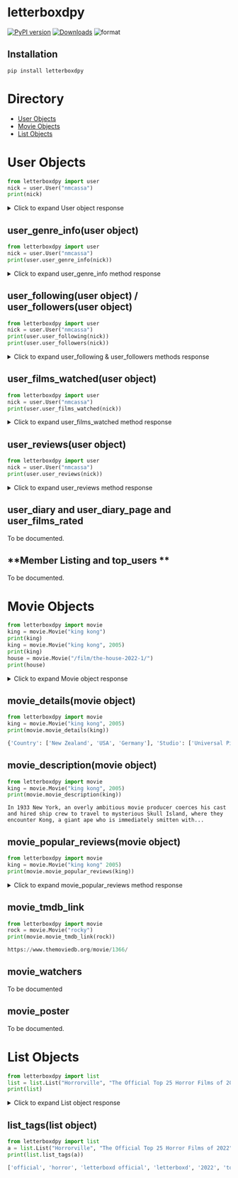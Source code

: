 # letterboxdpy

[![PyPI version](https://badge.fury.io/py/letterboxdpy.svg)](https://badge.fury.io/py/letterboxdpy)
[![Downloads](https://static.pepy.tech/personalized-badge/letterboxdpy?period=total&units=none&left_color=grey&right_color=blue&left_text=Downloads)](https://pepy.tech/project/letterboxdpy)
![format](https://img.shields.io/pypi/format/letterboxdpy)

## Installation

```
pip install letterboxdpy
```

# Directory
 - [User Objects](#User)
 - [Movie Objects](#Movie)
 - [List Objects](#List)

<h1 id="User">User Objects</h1>

```python
from letterboxdpy import user
nick = user.User("nmcassa")
print(nick)
```

<details>
  <summary>Click to expand User object response</summary>
  
```json
{
    "username": "nmcassa",
    "watchlist_length": "72",
    "favorites": [
        [
            "The Grand Budapest Hotel",
            "/film/the-grand-budapest-hotel/"
        ],
        [
            "The King of Comedy",
            "/film/the-king-of-comedy/"
        ],
        [
            "The Alpinist",
            "/film/the-alpinist/"
        ],
        [
            "The Graduate",
            "/film/the-graduate/"
        ]
    ],
    "stats": {
        "Films": "372",
        "This year": "97",
        "List": "1",
        "Following": "7",
        "Followers": "6"
    }
}
```
</details>

## **user_genre_info(user object)**

```python
from letterboxdpy import user
nick = user.User("nmcassa")
print(user.user_genre_info(nick))
```

<details>
  <summary>Click to expand user_genre_info method response</summary>

```python
{
    "action":55,
    "adventure":101,
    "animation":95,
    "comedy":188,
    "crime":22,
    "documentary":16,
    "drama":94,
    "family":109,
    "fantasy":54,
    "history":5,
    "horror":27,
    "music":9,
    "mystery":30,
    "romance":29,
    "science-fiction":48,
    "thriller":43,
    "tv-movie":13,
    "war":4,
    "western":5
}
```
</details>

## **user_following(user object) / user_followers(user object)**

```python
from letterboxdpy import user
nick = user.User("nmcassa")
print(user.user_following(nick))
print(user.user_followers(nick))
```

<details>
  <summary>Click to expand user_following & user_followers methods response</summary>

```python
{
    "ppark": {
        "display_name": "ppark"
    },
    "ryanshubert": {
        "display_name": "ryanshubert"
    },
    "crescendohouse": {
        "display_name": "Crescendo House"
    },...
}
   "ppark": {
        "display_name": "ppark"
    },
    "joacogarcia2023": {
        "display_name": "joacogarcia2023"
    },
    "ryanshubert": {
        "display_name": "ryanshubert"
    },...
}
```
</details>

## **user_films_watched(user object)**

```python
from letterboxdpy import user
nick = user.User("nmcassa")
print(user.user_films_watched(nick))
```

<details>
  <summary>Click to expand user_films_watched method response</summary>

```python
{
    "movies": {
        "godzilla-minus-one": {
            "name": "Godzilla Minus One",
            "id": "845706",
            "rating": 10,
            "liked": true
        },
        "flcl": {
            "name": "FLCL",
            "id": "284640",
            "rating": null,
            "liked": true
        },...
    },
    "count": 528,
    "liked_count": 73,
    "rating_count": 493,
    "rating_average": 6.43,
    "rating_percentage": 93.37,
    "liked_percentage": 13.83
}
```
</details>

## **user_reviews(user object)**

```python
from letterboxdpy import user
nick = user.User("nmcassa")
print(user.user_reviews(nick))
```

<details>
  <summary>Click to expand user_reviews method response</summary>

```python
{
    "reviews": {
        "poor-things-2023": {
            "movie": "Poor Things",
            "movie_id": "710352",
            "movie_year": 2023,
            "rating": 6,
            "review": "It looks like AI art and weird movie",
            "date": "26 Dec 2023"
        },
        "sisu-2022": {
            "movie": "Sisu",
            "movie_id": "755504",
            "movie_year": 2022,
            "rating": 5,
            "review": "gross",
            "date": "03 May 2023"
        },...
    },
    "count": 7,
    "last_page": 1
}
```
</details>

## **user_diary and user_diary_page and user_films_rated**

 To be documented.

## **Member Listing and top_users **

 To be documented.

<h1 id="Movie">Movie Objects</h1>

```python
from letterboxdpy import movie
king = movie.Movie("king kong")
print(king)
king = movie.Movie("king kong", 2005)
print(king)
house = movie.Movie("/film/the-house-2022-1/")
print(house)
```

<details>
  <summary>Click to expand Movie object response</summary>

```json
{
    "title": "king-kong",
    "url": "https://letterboxd.com/film/king-kong/",
    "directors": [
        "Merian C. Cooper",
        "Ernest B. Schoedsack"
    ],
    "rating": "3.85 out of 5",
    "year": "1933",
    "genres": [
        "horror",
        "adventure",
        "fantasy"
    ]
}
{
    "title": "king-kong-2005",
    "url": "https://letterboxd.com/film/king-kong-2005/",
    "director": "Peter Jackson",
    "rating": "3.33 out of 5",
    "year": "2005",
    "genres": [
        "action",
        "adventure",
        "drama"
    ]
}
{
    "url": "https://letterboxd.com/film/the-house-2022-1/",
    "directors": [
        "Paloma Baeza",
        "Niki Lindroth von Bahr",
        "Emma De Swaef",
        "Marc James Roels"
    ],
    "rating": "3.54 out of 5",
    "year": "2022",
    "genres": [
        "fantasy",
        "horror",
        "drama",
        "comedy",
        "animation"
    ]
}
```
</details>

## **movie_details(movie object)**

```python
from letterboxdpy import movie
king = movie.Movie("king kong", 2005)
print(movie.movie_details(king))
```

```python
{'Country': ['New Zealand', 'USA', 'Germany'], 'Studio': ['Universal Pictures', 'WingNut Films', 'Big Primate Pictures', 'MFPV Film'], 'Language': ['English']}
```

## **movie_description(movie object)**

```python
from letterboxdpy import movie
king = movie.Movie("king kong", 2005)
print(movie.movie_description(king))
```

```
In 1933 New York, an overly ambitious movie producer coerces his cast and hired ship crew to travel to mysterious Skull Island, where they encounter Kong, a giant ape who is immediately smitten with...
```

## **movie_popular_reviews(movie object)**

```python
from letterboxdpy import movie
king = movie.Movie("king kong" 2005)
print(movie.movie_popular_reviews(king))
```

<details>
  <summary>Click to expand movie_popular_reviews method response</summary>

```
[
    {
        "reviewer":"BRAT",
        "rating":" ★★★½ ",
        "review":"naomi watts: bitch, it’s king kongking kong: yes, i’m king kongadrien brody: this is king kong?jack black: yes, miss king kong!!kyle chandler: and i’m kyle chandler :)"
    },
    {
        "reviewer":"josh lewis",
        "rating":" ★★★★ ",
        "review":"This review may contain spoilers. I can handle the truth."
    },
    {
        "reviewer":"ashley 🥀",
        "rating":" ★½ ",
        "review":"To quote one of the funniest tweets I have ever seen: did King Kong really think he was gonna date that lady?"
    },
    ...
]
```
</details>

## **movie_tmdb_link**

```python
from letterboxdpy import movie
rock = movie.Movie("rocky")
print(movie.movie_tmdb_link(rock))

https://www.themoviedb.org/movie/1366/
```

## **movie_watchers**

 To be documented 

## **movie_poster**

 To be documented.

<h1 id="List">List Objects</h1>

```python
from letterboxdpy import list
list = list.List("Horrorville", "The Official Top 25 Horror Films of 2022")
print(list)
```

<details>
  <summary>Click to expand List object response</summary>

```json
{
    "title": "the-official-top-25-horror-films-of-2022",
    "author": "horrorville",
    "url": "https://letterboxd.com/horrorville/list/the-official-top-25-horror-films-of-2022/",
    "description": "To be updated monthly. It's ranked by average Letterboxd member rating. See the official top 50 of 2021 on Horrroville here. Eligibility rules: \u2022\u00a0Feature-length narrative films included only. \u2022\u00a0Shorts, documentaries, and TV are excluded. \u2022\u00a0Films must have their festival premiere in 2022 or their first national release in any country in 2022. \u2022\u00a0Films must have the horror genre tag on TMDb and Letterboxd. \u2022\u00a0There is a 1,000 minimum view threshold. Curated by Letterboxd Head of Platform Content Jack Moulton.",
    "filmCount": 25,
    "movies": [
        [
            "Nope",
            "/film/nope/"
        ],
        [
            "Pearl",
            "/film/pearl-2022/"
        ],
        [
            "Barbarian",
           ...
```
</details>

## **list_tags(list object)**

```python
from letterboxdpy import list
a = list.List("Horrorville", "The Official Top 25 Horror Films of 2022")
print(list.list_tags(a))
```

```python
['official', 'horror', 'letterboxd official', 'letterboxd', '2022', 'topprofile', 'top 25']
```
